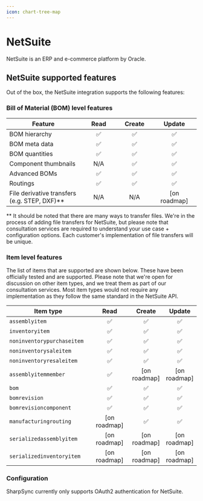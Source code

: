 ```yaml
---
icon: chart-tree-map
---
```


# NetSuite

NetSuite is an ERP and e-commerce platform by Oracle.&#x20;

## NetSuite supported features

Out of the box, the NetSuite integration supports the following features:

### Bill of Material (BOM) level features

<table><thead><tr><th width="337.71875">Feature</th><th width="153.99609375" align="center">Read</th><th width="118" align="center">Create</th><th width="151.9921875" align="center">Update</th></tr></thead><tbody><tr><td>BOM hierarchy</td><td align="center"><span data-gb-custom-inline data-tag="emoji" data-code="2705">✅</span></td><td align="center"><span data-gb-custom-inline data-tag="emoji" data-code="2705">✅</span></td><td align="center"><span data-gb-custom-inline data-tag="emoji" data-code="2705">✅</span></td></tr><tr><td>BOM meta data</td><td align="center"><span data-gb-custom-inline data-tag="emoji" data-code="2705">✅</span></td><td align="center"><span data-gb-custom-inline data-tag="emoji" data-code="2705">✅</span></td><td align="center"><span data-gb-custom-inline data-tag="emoji" data-code="2705">✅</span></td></tr><tr><td>BOM quantities</td><td align="center"><span data-gb-custom-inline data-tag="emoji" data-code="2705">✅</span></td><td align="center"><span data-gb-custom-inline data-tag="emoji" data-code="2705">✅</span></td><td align="center"><span data-gb-custom-inline data-tag="emoji" data-code="2705">✅</span></td></tr><tr><td>Component thumbnails</td><td align="center">N/A</td><td align="center"><span data-gb-custom-inline data-tag="emoji" data-code="2705">✅</span></td><td align="center"><span data-gb-custom-inline data-tag="emoji" data-code="2705">✅</span></td></tr><tr><td>Advanced BOMs</td><td align="center"><span data-gb-custom-inline data-tag="emoji" data-code="2705">✅</span></td><td align="center"><span data-gb-custom-inline data-tag="emoji" data-code="2705">✅</span></td><td align="center"><span data-gb-custom-inline data-tag="emoji" data-code="2705">✅</span></td></tr><tr><td>Routings</td><td align="center"><span data-gb-custom-inline data-tag="emoji" data-code="2705">✅</span></td><td align="center"><span data-gb-custom-inline data-tag="emoji" data-code="2705">✅</span></td><td align="center"><span data-gb-custom-inline data-tag="emoji" data-code="2705">✅</span></td></tr><tr><td>File derivative transfers (e.g. STEP, DXF)**</td><td align="center">N/A</td><td align="center">N/A</td><td align="center">[on roadmap]</td></tr></tbody></table>

\*\* It should be noted that there are many ways to transfer files. We're in the process of adding file transfers for NetSuite, but please note that consultation services are required to understand your use case + configuration options. Each customer's implementation of file transfers will be unique.

### Item level features

The list of items that are supported are shown below. These have been officially tested and are supported. Please note that we're open for discussion on other item types, and we treat them as part of our consultation services. Most item types would not require any implementation as they follow the same standard in the NetSuite API.

<table><thead><tr><th width="260.75">Item type</th><th width="167.359375" align="center">Read</th><th align="center">Create</th><th align="center">Update</th></tr></thead><tbody><tr><td><code>assemblyitem</code></td><td align="center"><span data-gb-custom-inline data-tag="emoji" data-code="2705">✅</span></td><td align="center"><span data-gb-custom-inline data-tag="emoji" data-code="2705">✅</span></td><td align="center"><span data-gb-custom-inline data-tag="emoji" data-code="2705">✅</span></td></tr><tr><td><code>inventoryitem</code></td><td align="center"><span data-gb-custom-inline data-tag="emoji" data-code="2705">✅</span></td><td align="center"><span data-gb-custom-inline data-tag="emoji" data-code="2705">✅</span></td><td align="center"><span data-gb-custom-inline data-tag="emoji" data-code="2705">✅</span></td></tr><tr><td><code>noninventorypurchaseitem</code></td><td align="center"><span data-gb-custom-inline data-tag="emoji" data-code="2705">✅</span></td><td align="center"><span data-gb-custom-inline data-tag="emoji" data-code="2705">✅</span></td><td align="center"><span data-gb-custom-inline data-tag="emoji" data-code="2705">✅</span></td></tr><tr><td><code>noninventorysaleitem</code></td><td align="center"><span data-gb-custom-inline data-tag="emoji" data-code="2705">✅</span></td><td align="center"><span data-gb-custom-inline data-tag="emoji" data-code="2705">✅</span></td><td align="center"><span data-gb-custom-inline data-tag="emoji" data-code="2705">✅</span></td></tr><tr><td><code>noninventoryresaleitem</code></td><td align="center"><span data-gb-custom-inline data-tag="emoji" data-code="2705">✅</span></td><td align="center"><span data-gb-custom-inline data-tag="emoji" data-code="2705">✅</span></td><td align="center"><span data-gb-custom-inline data-tag="emoji" data-code="2705">✅</span></td></tr><tr><td><code>assemblyitemmember</code></td><td align="center"><span data-gb-custom-inline data-tag="emoji" data-code="2705">✅</span></td><td align="center">[on roadmap]</td><td align="center">[on roadmap]</td></tr><tr><td><code>bom</code></td><td align="center"><span data-gb-custom-inline data-tag="emoji" data-code="2705">✅</span></td><td align="center"><span data-gb-custom-inline data-tag="emoji" data-code="2705">✅</span></td><td align="center"><span data-gb-custom-inline data-tag="emoji" data-code="2705">✅</span></td></tr><tr><td><code>bomrevision</code></td><td align="center"><span data-gb-custom-inline data-tag="emoji" data-code="2705">✅</span></td><td align="center"><span data-gb-custom-inline data-tag="emoji" data-code="2705">✅</span></td><td align="center"><span data-gb-custom-inline data-tag="emoji" data-code="2705">✅</span></td></tr><tr><td><code>bomrevisioncomponent</code></td><td align="center"><span data-gb-custom-inline data-tag="emoji" data-code="2705">✅</span></td><td align="center"><span data-gb-custom-inline data-tag="emoji" data-code="2705">✅</span></td><td align="center"><span data-gb-custom-inline data-tag="emoji" data-code="2705">✅</span></td></tr><tr><td><code>manufacturingrouting</code></td><td align="center">[on roadmap]</td><td align="center"><span data-gb-custom-inline data-tag="emoji" data-code="2705">✅</span></td><td align="center"><span data-gb-custom-inline data-tag="emoji" data-code="2705">✅</span></td></tr><tr><td><code>serializedassemblyitem</code></td><td align="center">[on roadmap]</td><td align="center">[on roadmap]</td><td align="center">[on roadmap]</td></tr><tr><td><code>serializedinventoryitem</code></td><td align="center">[on roadmap]</td><td align="center">[on roadmap]</td><td align="center">[on roadmap]</td></tr></tbody></table>

### Configuration

SharpSync currently only supports OAuth2 authentication for NetSuite.


